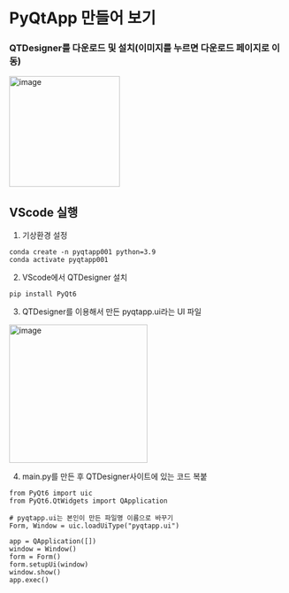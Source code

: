 # PyQtApp 만들어 보기

### QTDesigner를 다운로드 및 설치(이미지를 누르면 다운로드 페이지로 이동)

<a href="https://build-system.fman.io/qt-designer-download">
  <img src="https://github.com/user-attachments/assets/d69503d6-fcf6-491b-9776-d850729b6a45" alt="image" width="200"/>
</a>

## VScode 실행
1. 기상환경 설정
```
conda create -n pyqtapp001 python=3.9
conda activate pyqtapp001
```
2. VScode에서 QTDesigner 설치
```
pip install PyQt6
```
3.  QTDesigner를 이용해서 만든 pyqtapp.ui라는 UI 파일

<a href="https://build-system.fman.io/qt-designer-download">
  <img src="https://github.com/user-attachments/assets/12bb468b-c76a-4f84-bd7a-d63dd2405c84" alt="image" width="250"/>
</a>

4.  main.py를 만든 후 QTDesigner사이트에 있는 코드 복붙
```
from PyQt6 import uic
from PyQt6.QtWidgets import QApplication

# pyqtapp.ui는 본인이 만든 파일명 이름으로 바꾸기
Form, Window = uic.loadUiType("pyqtapp.ui")

app = QApplication([])
window = Window()
form = Form()
form.setupUi(window)
window.show()
app.exec()
```

